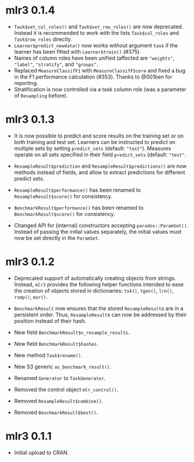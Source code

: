 # mlr3 0.1.4

* `Task$set_col_roles()` and `Task$set_row_roles()` are now deprecated.
  Instead it is recommended to work with the lists `Task$col_roles` and
  `Task$row_roles` directly.
* `Learner$predict_newdata()` now works without argument `task` if the learner
  has been fitted with `Learner$train()` (#375).
* Names of column roles have been unified (affected are `"weights"`, `"label"`,
  `"stratify"`, and `"groups"`.
* Replaced `MeasureClassifF1` with `MeasureClassifFScore` and fixed a bug in the
  F1 performance calculation (#353). Thanks to @001ben for reporting.
* Stratification is now controlled via a task column role (was a parameter of
  `Resampling` before).


# mlr3 0.1.3

* It is now possible to predict and score results on the training set or on both
  training and test set.
  Learners can be instructed to predict on multiple sets by setting
  `predict_sets` (default: `"test"`). Measures operate on all sets specified in
  their field `predict_sets` (default: `"test"`.

* `ResampleResult$prediction` and `ResampleResult$predictions()` are now methods
  instead of fields, and allow to extract predictions for different predict
  sets.

* `ResampleResult$performance()` has been renamed to `ResampleResult$score()`
  for consistency.

* `BenchmarkResult$performance()` has been renamed to `BenchmarkResult$score()`
  for consistency.

* Changed API for (internal) constructors accepting `paradox::ParamSet()`.
  Instead of passing the initial values separately, the initial values must now
  be set directly in the `ParamSet`.


# mlr3 0.1.2

* Deprecated support of automatically creating objects from strings.
  Instead, `mlr3` provides the following helper functions intended to ease the
  creation of objects stored in dictionaries:
  `tsk()`, `tgen()`, `lrn()`, `rsmp()`, `msr()`.

* `BenchmarkResult` now ensures that the stored `ResampleResult`s are in a
  persistent order. Thus, `ResampleResult`s can now be addressed by their
  position instead of their hash.

* New field `BenchmarkResult$n_resample_results`.

* New field `BenchmarkResult$hashes`.

* New method `Task$rename()`.

* New S3 generic `as_benchmark_result()`.

* Renamed `Generator` to `TaskGenerator`.

* Removed the control object `mlr_control()`.

* Removed `ResampleResult$combine()`.

* Removed `BenchmarkResult$best()`.


# mlr3 0.1.1

* Initial upload to CRAN.
